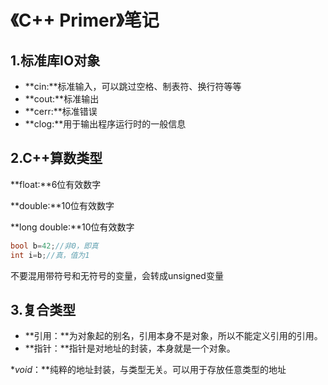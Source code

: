 # 《C++ Primer》笔记

## 1.标准库IO对象

- **cin:**标准输入，可以跳过空格、制表符、换行符等等
- **cout:**标准输出
- **cerr:**标准错误
- **clog:**用于输出程序运行时的一般信息

## 2.C++算数类型

**float:**6位有效数字

**double:**10位有效数字

**long double:**10位有效数字

```cpp
bool b=42;//非0，即真
int i=b;//真，值为1
```

不要混用带符号和无符号的变量，会转成unsigned变量

## 3.复合类型

- **引用：**为对象起的别名，引用本身不是对象，所以不能定义引用的引用。
- **指针：**指针是对地址的封装，本身就是一个对象。

**void*：**纯粹的地址封装，与类型无关。可以用于存放任意类型的地址
